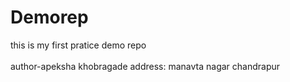 # Demorep
this is my first pratice demo repo
<br></br>
author-apeksha khobragade
address: manavta nagar chandrapur
